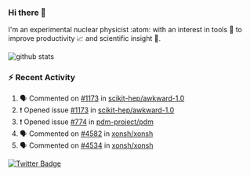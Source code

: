 ### Hi there 👋 

I'm an experimental nuclear physicist :atom: with an interest in tools :wrench: to improve productivity :chart_with_upwards_trend: and scientific insight :telescope:.

![github stats](https://github-readme-stats.vercel.app/api?username=agoose77&show_icons=true&hide_rank=true&hide_title=true&bg_color=30,e76445,904e95&text_color=efe3ec&icon_color=efe3ec)
<!--
**agoose77/agoose77** is a ✨ _special_ ✨ repository because its `README.md` (this file) appears on your GitHub profile.

Here are some ideas to get you started:

- 🔭 I’m currently working on ...
- 🌱 I’m currently learning ...
- 👯 I’m looking to collaborate on ...
- 🤔 I’m looking for help with ...
- 💬 Ask me about ...
- 📫 How to reach me: ...
- 😄 Pronouns: ...
- ⚡ Fun fact: ...
-->

### :zap: Recent Activity
<!--START_SECTION:activity-->
1. 🗣 Commented on [#1173](https://github.com/scikit-hep/awkward-1.0/issues/1173) in [scikit-hep/awkward-1.0](https://github.com/scikit-hep/awkward-1.0)
2. ❗️ Opened issue [#1173](https://github.com/scikit-hep/awkward-1.0/issues/1173) in [scikit-hep/awkward-1.0](https://github.com/scikit-hep/awkward-1.0)
3. ❗️ Opened issue [#774](https://github.com/pdm-project/pdm/issues/774) in [pdm-project/pdm](https://github.com/pdm-project/pdm)
4. 🗣 Commented on [#4582](https://github.com/xonsh/xonsh/issues/4582) in [xonsh/xonsh](https://github.com/xonsh/xonsh)
5. 🗣 Commented on [#4534](https://github.com/xonsh/xonsh/issues/4534) in [xonsh/xonsh](https://github.com/xonsh/xonsh)
<!--END_SECTION:activity-->


[![Twitter Badge](https://img.shields.io/twitter/follow/agoose77?style=flat-square&logo=Twitter&logoColor=white&color=cornflowerblue)](https://twitter.com/agoose77)

